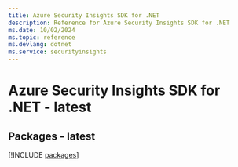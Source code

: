 ```yaml
---
title: Azure Security Insights SDK for .NET
description: Reference for Azure Security Insights SDK for .NET
ms.date: 10/02/2024
ms.topic: reference
ms.devlang: dotnet
ms.service: securityinsights
---
```

# Azure Security Insights SDK for .NET - latest
## Packages - latest
[!INCLUDE [packages](security-insights-index.md)]